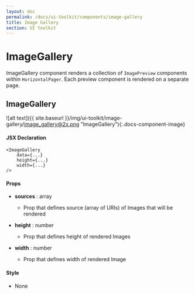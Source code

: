 ```yaml
---
layout: doc
permalink: /docs/ui-toolkit/components/image-gallery
title: Image Gallery
section: UI toolkit
---
```


# ImageGallery

ImageGallery component renders a collection of `ImagePreview` components within `HorizontalPager`. Each preview component is rendered on a separate page.

## ImageGallery
![alt text]({{ site.baseurl }}/img/ui-toolkit/image-gallery/image_gallery@2x.png "ImageGallery"){:.docs-component-image}

#### JSX Declaration
```JSX
<ImageGallery
    data={...}
    height={...}
    width={...}
/>
```

#### Props

* **sources** : array  
  - Prop that defines source (array of URIs) of Images that will be rendered 

* **height** : number  
  - Prop that defines height of rendered Images 

* **width** : number  
  - Prop that defines width of rendered Image 
  
#### Style

* None

